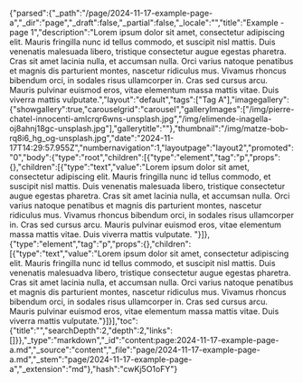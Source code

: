 {"parsed":{"_path":"/page/2024-11-17-example-page-a","_dir":"page","_draft":false,"_partial":false,"_locale":"","title":"Example - page 1","description":"Lorem ipsum dolor sit amet, consectetur adipiscing elit. Mauris fringilla nunc id tellus commodo, et suscipit nisl mattis. Duis venenatis malesuada libero, tristique consectetur augue egestas pharetra. Cras sit amet lacinia nulla, et accumsan nulla. Orci varius natoque penatibus et magnis dis parturient montes, nascetur ridiculus mus. Vivamus  rhoncus bibendum orci, in sodales risus ullamcorper in. Cras sed cursus arcu. Mauris pulvinar euismod eros, vitae elementum massa mattis vitae. Duis viverra mattis vulputate.","layout":"default","tags":["Tag A"],"imagegallery":{"showgallery":true,"carouselgrid":"carousel","galleryImages":["/img/pierre-chatel-innocenti-amlcrqr6wns-unsplash.jpg","/img/elimende-inagella-oj8ahnj18gc-unsplash.jpg"],"gallerytitle":""},"thumbnail":"/img/matze-bob-rq8i6_hg_og-unsplash.jpg","date":"2024-11-17T14:29:57.955Z","numbernavigation":1,"layoutpage":"layout2","promoted":"0","body":{"type":"root","children":[{"type":"element","tag":"p","props":{},"children":[{"type":"text","value":"Lorem ipsum dolor sit amet, consectetur adipiscing elit. Mauris fringilla nunc id tellus commodo, et suscipit nisl mattis. Duis venenatis malesuada libero, tristique consectetur augue egestas pharetra. Cras sit amet lacinia nulla, et accumsan nulla. Orci varius natoque penatibus et magnis dis parturient montes, nascetur ridiculus mus. Vivamus  rhoncus bibendum orci, in sodales risus ullamcorper in. Cras sed cursus arcu. Mauris pulvinar euismod eros, vitae elementum massa mattis vitae. Duis viverra mattis vulputate. "}]},{"type":"element","tag":"p","props":{},"children":[{"type":"text","value":"Lorem ipsum dolor sit amet, consectetur adipiscing elit. Mauris fringilla nunc id tellus commodo, et suscipit nisl mattis. Duis venenatis malesuadva libero, tristique consectetur augue egestas pharetra. Cras sit amet lacinia nulla, et accumsan nulla. Orci varius natoque penatibus et magnis dis parturient montes, nascetur ridiculus mus. Vivamus rhoncus bibendum orci, in sodales risus ullamcorper in. Cras sed cursus arcu. Mauris pulvinar euismod eros, vitae elementum massa mattis vitae. Duis viverra mattis vulputate."}]}],"toc":{"title":"","searchDepth":2,"depth":2,"links":[]}},"_type":"markdown","_id":"content:page:2024-11-17-example-page-a.md","_source":"content","_file":"page/2024-11-17-example-page-a.md","_stem":"page/2024-11-17-example-page-a","_extension":"md"},"hash":"cwKj5O1oFY"}